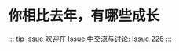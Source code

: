 # 你相比去年，有哪些成长



::: tip Issue 
 欢迎在 Issue 中交流与讨论: [Issue 226](https://github.com/shfshanyue/Daily-Question/issues/226) 
:::




